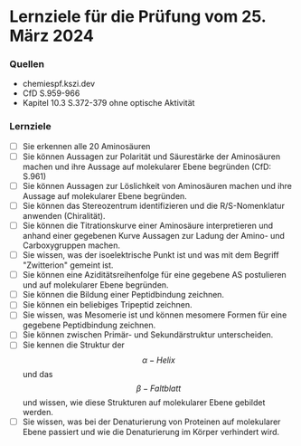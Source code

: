 # Lernziele für die Prüfung vom 25. März 2024

### **Quellen**

* chemiespf.kszi.dev
* CfD S.959-966
* Kapitel 10.3 S.372-379 ohne optische Aktivität

### Lernziele

* [ ] Sie erkennen alle 20 Aminosäuren
* [ ] Sie können Aussagen zur Polarität und Säurestärke der Aminosäuren machen und ihre Aussage auf molekularer Ebene begründen (CfD: S.961)
* [ ] Sie können Aussagen zur Löslichkeit von Aminosäuren machen und ihre Aussage auf molekularer Ebene begründen.
* [ ] Sie können das Stereozentrum identifizieren und die R/S-Nomenklatur anwenden (Chiralität).
* [ ] Sie können die Titrationskurve einer Aminosäure interpretieren und anhand einer gegebenen Kurve Aussagen zur Ladung der Amino- und Carboxygruppen machen.
* [ ] Sie wissen, was der isoelektrische Punkt ist und was mit dem Begriff "Zwitterion" gemeint ist.
* [ ] Sie können eine Aziditätsreihenfolge für eine gegebene AS postulieren und auf molekularer Ebene begründen.
* [ ] Sie können die Bildung einer Peptidbindung zeichnen.
* [ ] Sie können ein beliebiges Tripeptid zeichnen.
* [ ] Sie wissen, was Mesomerie ist und können mesomere Formen für eine gegebene Peptidbindung zeichnen.
* [ ] Sie können zwischen Primär- und Sekundärstruktur unterscheiden.
* [ ] Sie kennen die Struktur der $$\alpha - Helix$$und das $$\beta - Faltblatt$$ und wissen, wie diese Strukturen auf molekularer Ebene gebildet werden.
* [ ] Sie wissen, was bei der Denaturierung von Proteinen auf molekularer Ebene passiert und wie die Denaturierung im Körper verhindert wird.
